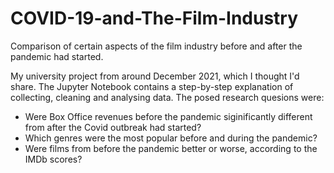 # COVID-19-and-The-Film-Industry
Comparison of certain aspects of the film industry before and after the pandemic had started.

My university project from around December 2021, which I thought I'd share. The Jupyter Notebook contains a step-by-step explanation of collecting, cleaning and analysing data.
The posed research quesions were:
* Were Box Office revenues before the pandemic siginificantly different from after the Covid outbreak had started?
* Which genres were the most popular before and during the pandemic?
* Were films from before the pandemic better or worse, according to the IMDb scores?
